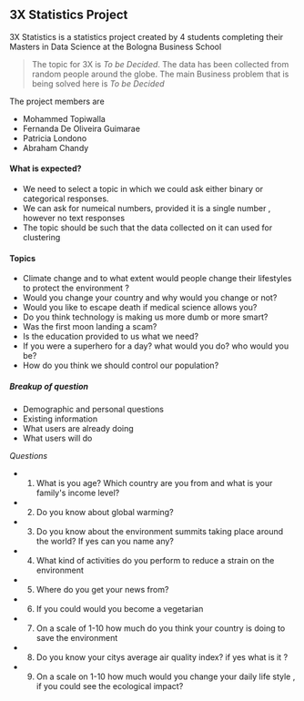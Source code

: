 ## 3X Statistics Project

3X Statistics is a statistics project created by 4 students completing their Masters in Data Science at the Bologna Business School

> The topic for 3X is *To be Decided*. The data has been collected from random people around the globe.  The main Business problem that is being solved here is  *To be Decided*

The project members are

* Mohammed Topiwalla
* Fernanda De Oliveira Guimarae
* Patricia Londono
* Abraham Chandy

#### What is expected?
* We need to select a topic in which we could ask either binary or categorical responses.
* We can ask for numeical numbers, provided it is a single number , however no text responses
* The topic should be such that the data collected on it can used for clustering

#### Topics
* Climate change and to what extent would people change their lifestyles to protect the environment ?
* Would you change your country and why would you change or not?
* Would you like to escape death if medical science allows you?
* Do you think technology is making us more dumb or more smart?
* Was the first moon landing a scam?
* Is the education provided to us what we need?
* If you were a superhero for a day? what would you do? who would you be?
* How do you think we should control our population?

##### Breakup of question
* Demographic and personal questions
* Existing information
* What users are already doing
* What users will do

*Questions*
* 1) What is you age? Which country are you from and what is your family's income level?
* 2) Do you know about global warming?
* 3) Do you know about the environment summits taking place around the world? If yes can you name any?
* 4) What kind of activities do you perform to reduce a strain on the environment
* 5) Where do you get your news from?
* 6) If you could would you become a vegetarian
* 7) On a scale of 1-10 how much do you think your country is doing to save the environment
* 8) Do you know your citys average air quality index? if yes what is it ?
* 9) On a scale on 1-10 how much would you change your daily life style , if you could see the ecological impact?